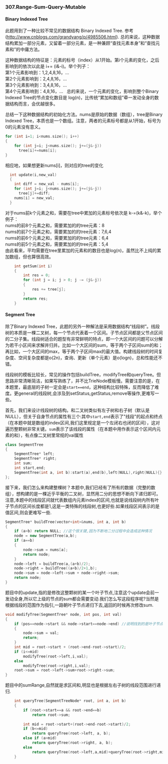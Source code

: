 ### 307.Range-Sum-Query-Mutable

#### Binary Indexed Tree
此题用到了一种比较不常见的数据结构 Binary Indexed Tree. 参考(http://www.cnblogs.com/grandyang/p/4985506.html). 总的来说，这种数据结构累加一部分元素，又留着一部分元素，是一种兼顾“查找元素本身”和“查找元素和”的中庸方法。

这种数据结构的特征是：元素的标号（index）从1开始。第i个元素的变化，之后影响到的依次以此是 i+= (i&-i)。举个列子：     
第1个元素影响到：1,2,4,8,16，...      
第2个元素影响到：2,4,8,16，...   
第3个元素影响到：3,4,8,16，...   
第4个元素影响到：4,8,16，...   
总的来说，一个元素的变化，影响到整个Binary Indexed Tree的节点变化数目是 log(n)，比传统“累加和数组”牵一发动全身的数据结构而言，会优越很多。

总结一下这种数据结构的初始化方法。nums是原始的数据（数组），tree是Binary Indexed Tree，本质也是一个数组。注意，两者的元素标号都是从1开始，标号为0的元素没有意义。
```cpp
for (int i=1; i<nums.size(); i++)
{
    for (int j=i; j<nums.size(); j+=(j&-j))
      tree[i]+=nums[i];
}
```
相应地，如果想更新nums[i]，则对应的tree的变化
```cpp
  int update(i,new_val)
  {
    int diff = new_val - nums[i];
    for (int j=i; j<nums.size(); j+=(j&-j))
      tree[j]+=diff;  
    nums[i] = new_val;  
  }
```
对于nums前k个元素之和，需要在tree中累加的元素标号依次是 k-=(k&-k)，举个例子：    
nums的前8个元素之和，需要累加的的tree元素：8   
nums的前7个元素之和，需要累加的的tree元素：7,6,4   
nums的前6个元素之和，需要累加的的tree元素：6,4   
nums的前5个元素之和，需要累加的的tree元素：5,4   
由此看来，平均需要在tree里累加的元素和的数目也是log(n)，虽然比不上纯的累加数组，但也算很高效。
```cpp
    int getSum(int i)
    {
        int res = 0;
        for (int j = i; j > 0; j -= (j&-j)) 
        {
            res += tree[j];
        }
        return res;        
    }
```

#### Segment Tree
除了Binary Indexed Tree，此题的另外一种解法是采用数据结构“线段树”。线段树的本质是一棵二叉树，每一个节点代表着一个区间。子节点区间都是父节点区间的二分子集。线段树适合的题型有非常鲜明的特点，即一个大区间的问题可以分解为若干小区间来求解并归并。比如一个大区间的sum，等于两个子区间sum的和；再比如，一个大区间的max，等于两个子区间max的最大值。构建线段树的时间复杂度、空间复杂度都是o(2n)，查询、更新（单个元素）是o(logn)，总和性能还不错。

线段树的模板比较长，常见的操作包括buildTree，modifyTree和queryTree。但思路非常清晰简洁，如果写熟练了，并不比TrieNode模板慢。需要注意的是，在本题里，最底层的子树一定会是```start==end```，这种结构比较特殊，反而降低了难度。更general的线段树,会涉及到setStatus,getStatus,remove等操作,更难写一些。

首先，我们来设计线段树的结构。和二叉树类似有左子树和右子树（默认是NULL），但关于自身节点的属性有三个:其中```start,end```表示了"线段"的起点和终点（在本题中就是数组的index区间,我们这里规定是一个左闭右也闭的区间），这对遍历整颗树非常关键。```sum```表示了该线段的属性（在本题中用作表示这个区间内元素的和），有点像二叉树里常规的val属性
```cpp
class SegmentTree
{
    SegmentTree* left;
    SegmentTree* right;
    int sum;
    int start,end;
    SegmentTree(int a, int b):start(a),end(b),left(NULL),right(NULL){}
};
```
接下来，我们怎么来构建整棵树？本题中,我们已经有了所有的数据（完整的数组），想构建的是一棵近乎平衡的二叉树，显然用二分的思想不断向下递归即可。注意,本题中的线段区间就代表数组内元素index的区间,也就是说线段树内所有叶子节点的区间长度都是1,这是一类特殊的线段树,也更好些.如果线段区间表示的是值区间,则会更难写一些.
```cpp
SegmentTree* buildTree(vector<int>&nums, int a, int b)
{    
    if (a>b) return NULL; //这个很关键,因为不断地二分过程中会造成这种情况
    node = new SegmentTree(a,b);
    if (a==b)
    {
        node->sum = nums[a];
        return node;
    }    
    node->left = buildTree(a,(a+b)/2);
    node->right = buildTree((a+b)/2+1,b);
    node->sum = node->left->sum + node->right->sum;
    return node;    
}
```
题目中的update,指的是修改这整颗树的某一个叶子节点,注意这个update会前一发动全身,所以它上级的节点的sum都会需要变动.我们怎么写这段程序呢?当然是根据线段的范围作为指引,一路朝叶子节点递归下去,返回的时候再次修改sum.
```cpp
void modifyTree(SegmentTree* node, int pos, int val)
{
    if (pos==node->start && node->start==node->end) //说明找到的是叶子节点
    {
        node->sum = val;
        return;
    }
    int mid = root->start + (root->end-root->start)/2;
    if (i<=mid)
        modifyTree(root->left,i,val);
    else
        modifyTree(root->right,i,val);
    root->sum = root->left->sum+root->right->sum;
}
```
题目中的sumRange,自然就是求区间和,明显也是根据左右子树的线段范围进行递归.
```cpp
    int queryTree(SegmentTreeNode* root, int a, int b)
    {
        if (root->start==a && root->end==b) 
            return root->sum;
        
        int mid = root->start+(root->end-root->start)/2;
        if (b<=mid)
            return queryTree(root->left, a, b);
        else if (a>mid)
            return queryTree(root->right, a, b);
        else
            return queryTree(root->left,a,mid)+queryTree(root->right,mid+1,b);
    }
